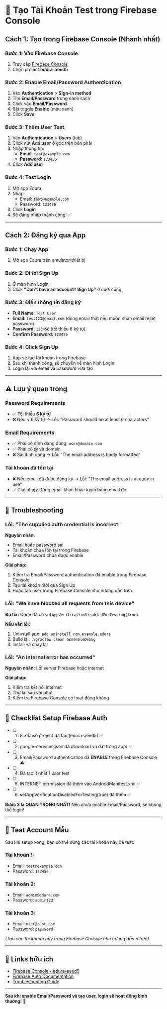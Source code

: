 # 🧪 Tạo Tài Khoản Test trong Firebase Console

## Cách 1: Tạo trong Firebase Console (Nhanh nhất)

### Bước 1: Vào Firebase Console
1. Truy cập [Firebase Console](https://console.firebase.google.com/)
2. Chọn project **edura-aeed5**

### Bước 2: Enable Email/Password Authentication
1. Vào **Authentication** > **Sign-in method**
2. Tìm **Email/Password** trong danh sách
3. Click vào **Email/Password**
4. Bật toggle **Enable** (màu xanh)
5. Click **Save**

### Bước 3: Thêm User Test
1. Vào **Authentication** > **Users** (tab)
2. Click nút **Add user** ở góc trên bên phải
3. Nhập thông tin:
   - **Email**: `test@example.com`
   - **Password**: `123456`
4. Click **Add user**

### Bước 4: Test Login
1. Mở app Edura
2. Nhập:
   - Email: `test@example.com`
   - Password: `123456`
3. Click **Login**
4. Sẽ đăng nhập thành công! ✅

---

## Cách 2: Đăng ký qua App

### Bước 1: Chạy App
1. Mở app Edura trên emulator/thiết bị

### Bước 2: Đi tới Sign Up
1. Ở màn hình Login
2. Click **"Don't have an account? Sign Up"** ở dưới cùng

### Bước 3: Điền thông tin đăng ký
- **Full Name**: `Test User`
- **Email**: `test123@gmail.com` (dùng email thật nếu muốn nhận email reset password)
- **Password**: `123456` (tối thiểu 6 ký tự)
- **Confirm Password**: `123456`

### Bước 4: Click Sign Up
1. App sẽ tạo tài khoản trong Firebase
2. Sau khi thành công, sẽ chuyển về màn hình Login
3. Login lại với email và password vừa tạo

---

## ⚠️ Lưu ý quan trọng

### Password Requirements
- ✅ Tối thiểu **6 ký tự**
- ❌ Nếu < 6 ký tự → Lỗi: "Password should be at least 6 characters"

### Email Requirements
- ✅ Phải có định dạng đúng: `user@domain.com`
- ✅ Phải có @ và domain
- ❌ Sai định dạng → Lỗi: "The email address is badly formatted"

### Tài khoản đã tồn tại
- ❌ Nếu email đã được đăng ký → Lỗi: "The email address is already in use"
- ✅ Giải pháp: Dùng email khác hoặc login bằng email đó

---

## 🐛 Troubleshooting

### Lỗi: "The supplied auth credential is incorrect"

**Nguyên nhân:**
- Email hoặc password sai
- Tài khoản chưa tồn tại trong Firebase
- Email/Password chưa được enable

**Giải pháp:**
1. Kiểm tra Email/Password authentication đã enable trong Firebase Console
2. Tạo tài khoản mới qua Sign Up
3. Hoặc tạo user trong Firebase Console như hướng dẫn trên

### Lỗi: "We have blocked all requests from this device"

**Đã fix:** Code đã có `setAppVerificationDisabledForTesting(true)`

**Nếu vẫn lỗi:**
1. Uninstall app: `adb uninstall com.example.edura`
2. Build lại: `.\gradlew clean assembleDebug`
3. Install và chạy lại

### Lỗi: "An internal error has occurred"

**Nguyên nhân:** Lỗi server Firebase hoặc internet

**Giải pháp:**
1. Kiểm tra kết nối internet
2. Thử lại sau vài phút
3. Kiểm tra Firebase Console có hoạt động không

---

## 📝 Checklist Setup Firebase Auth

- [ ] 1. Firebase project đã tạo (edura-aeed5) ✅
- [ ] 2. google-services.json đã download và đặt trong app/ ✅
- [ ] 3. Email/Password authentication đã **ENABLE** trong Firebase Console ⚠️
- [ ] 4. Đã tạo ít nhất 1 user test
- [ ] 5. INTERNET permission đã thêm vào AndroidManifest.xml ✅
- [ ] 6. setAppVerificationDisabledForTesting(true) đã thêm ✅

**Bước 3 là QUAN TRỌNG NHẤT!** Nếu chưa enable Email/Password, sẽ không thể login!

---

## 🎯 Test Account Mẫu

Sau khi setup xong, bạn có thể dùng các tài khoản này để test:

### Tài khoản 1:
- Email: `test@example.com`
- Password: `123456`

### Tài khoản 2:
- Email: `admin@edura.com`
- Password: `admin123`

### Tài khoản 3:
- Email: `user@test.com`
- Password: `password`

*(Tạo các tài khoản này trong Firebase Console như hướng dẫn ở trên)*

---

## 🔗 Links hữu ích

- [Firebase Console - edura-aeed5](https://console.firebase.google.com/project/edura-aeed5)
- [Firebase Auth Documentation](https://firebase.google.com/docs/auth/android/password-auth)
- [Troubleshooting Guide](https://firebase.google.com/docs/auth/admin/errors)

---

**Sau khi enable Email/Password và tạo user, login sẽ hoạt động bình thường!** 🎉












